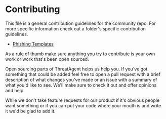 # Contributing
This file is a general contribution guidelines for the community repo.
For more specific information check out a folder's specific
contribution guidelines.
* [Phishing Templates](phishing/templates/CONTRIBUTING.md)

As a rule of thumb make sure anything you try to contribute is your own
work or work that's been open sourced.

Open sourcing parts of ThreatAgent helps us help you. If you've got
something that could be added feel free to open a pull request with a
brief description of what changes you've made or an issue with a summary
of what you'd like to see. We'll make sure to check it out and offer
opinions and help.

While we don't take feature requests for our product if it's obvious
people want something or if you can put your code where your mouth is
and write it we'd be glad to add it.

